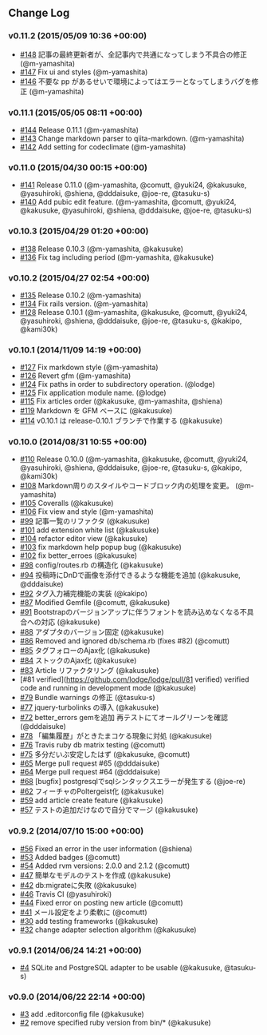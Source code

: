 ## Change Log

### v0.11.2 (2015/05/09 10:36 +00:00)
- [#148](https://github.com/lodge/lodge/pull/148) 記事の最終更新者が、全記事内で共通になってしまう不具合の修正 (@m-yamashita)
- [#147](https://github.com/lodge/lodge/pull/147) Fix ui and styles (@m-yamashita)
- [#146](https://github.com/lodge/lodge/pull/146) 不要な pp があるせいで環境によってはエラーとなってしまうバグを修正 (@m-yamashita)

### v0.11.1 (2015/05/05 08:11 +00:00)
- [#144](https://github.com/lodge/lodge/pull/144) Release 0.11.1 (@m-yamashita)
- [#143](https://github.com/lodge/lodge/pull/143) Change markdown parser to qiita-markdown. (@m-yamashita)
- [#142](https://github.com/lodge/lodge/pull/142) Add setting for codeclimate (@m-yamashita)

### v0.11.0 (2015/04/30 00:15 +00:00)
- [#141](https://github.com/lodge/lodge/pull/141) Release 0.11.0 (@m-yamashita, @comutt, @yuki24, @kakusuke, @yasuhiroki, @shiena, @dddaisuke, @joe-re, @tasuku-s)
- [#140](https://github.com/lodge/lodge/pull/140) Add pubic edit feature. (@m-yamashita, @comutt, @yuki24, @kakusuke, @yasuhiroki, @shiena, @dddaisuke, @joe-re, @tasuku-s)

### v0.10.3 (2015/04/29 01:20 +00:00)
- [#138](https://github.com/lodge/lodge/pull/138) Release 0.10.3 (@m-yamashita, @kakusuke)
- [#136](https://github.com/lodge/lodge/pull/136) Fix tag including period (@m-yamashita, @kakusuke)

### v0.10.2 (2015/04/27 02:54 +00:00)
- [#135](https://github.com/lodge/lodge/pull/135) Release 0.10.2 (@m-yamashita)
- [#134](https://github.com/lodge/lodge/pull/134) Fix rails version. (@m-yamashita)
- [#128](https://github.com/lodge/lodge/pull/128) Release 0.10.1 (@m-yamashita, @kakusuke, @comutt, @yuki24, @yasuhiroki, @shiena, @dddaisuke, @joe-re, @tasuku-s, @kakipo, @kami30k)

### v0.10.1 (2014/11/09 14:19 +00:00)
- [#127](https://github.com/lodge/lodge/pull/127) Fix markdown style (@m-yamashita)
- [#126](https://github.com/lodge/lodge/pull/126) Revert gfm (@m-yamashita)
- [#124](https://github.com/lodge/lodge/pull/124) Fix paths in order to subdirectory operation. (@lodge)
- [#125](https://github.com/lodge/lodge/pull/125) Fix application module name. (@lodge)
- [#115](https://github.com/lodge/lodge/pull/115) Fix articles order (@kakusuke, @m-yamashita, @shiena)
- [#119](https://github.com/lodge/lodge/pull/119) Markdown を GFM ベースに (@kakusuke)
- [#114](https://github.com/lodge/lodge/pull/114) v0.10.1 は release-0.10.1 ブランチで作業する (@kakusuke)

### v0.10.0 (2014/08/31 10:55 +00:00)
- [#110](https://github.com/lodge/lodge/pull/110) Release 0.10.0 (@m-yamashita, @kakusuke, @comutt, @yuki24, @yasuhiroki, @shiena, @dddaisuke, @joe-re, @tasuku-s, @kakipo, @kami30k)
- [#108](https://github.com/lodge/lodge/pull/108) Markdown周りのスタイルやコードブロック内の処理を変更。 (@m-yamashita)
- [#105](https://github.com/lodge/lodge/pull/105) Coveralls (@kakusuke)
- [#106](https://github.com/lodge/lodge/pull/106) Fix view and style (@m-yamashita)
- [#99](https://github.com/lodge/lodge/pull/99) 記事一覧のリファクタ (@kakusuke)
- [#101](https://github.com/lodge/lodge/pull/101) add extension white list (@kakusuke)
- [#104](https://github.com/lodge/lodge/pull/104) refactor editor view (@kakusuke)
- [#103](https://github.com/lodge/lodge/pull/103) fix markdown help popup bug (@kakusuke)
- [#102](https://github.com/lodge/lodge/pull/102) fix better_erroes (@kakusuke)
- [#98](https://github.com/lodge/lodge/pull/98) config/routes.rb の構造化 (@kakusuke)
- [#94](https://github.com/lodge/lodge/pull/94) 投稿時にDnDで画像を添付できるような機能を追加 (@kakusuke, @dddaisuke)
- [#92](https://github.com/lodge/lodge/pull/92) タグ入力補完機能の実装 (@kakipo)
- [#87](https://github.com/lodge/lodge/pull/87) Modified Gemfile (@comutt, @kakusuke)
- [#91](https://github.com/lodge/lodge/pull/91) Bootstrapのバージョンアップに伴うフォントを読み込めなくなる不具合への対応 (@kakusuke)
- [#88](https://github.com/lodge/lodge/pull/88) アダプタのバージョン固定 (@kakusuke)
- [#86](https://github.com/lodge/lodge/pull/86) Removed and ignored db/schema.rb (fixes #82) (@comutt)
- [#85](https://github.com/lodge/lodge/pull/85) タグフォローのAjax化 (@kakusuke)
- [#84](https://github.com/lodge/lodge/pull/84) ストックのAjax化 (@kakusuke)
- [#83](https://github.com/lodge/lodge/pull/83) Article リファクタリング (@kakusuke)
- [#81 verified](https://github.com/lodge/lodge/pull/81 verified) verified code and running in development mode (@kakusuke)
- [#79](https://github.com/lodge/lodge/pull/79) Bundle warnings の修正 (@tasuku-s)
- [#77](https://github.com/lodge/lodge/pull/77) jquery-turbolinks の導入 (@kakusuke)
- [#72](https://github.com/lodge/lodge/pull/72) better_errors gemを追加 再テストにてオールグリーンを確認 (@dddaisuke)
- [#78](https://github.com/lodge/lodge/pull/78) 「編集履歴」がときたまコケる現象に対処 (@kakusuke)
- [#76](https://github.com/lodge/lodge/pull/76) Travis ruby db matrix testing (@comutt)
- [#75](https://github.com/lodge/lodge/pull/75) 多分だいぶ安定したはず (@kakusuke, @comutt)
- [#65](https://github.com/lodge/lodge/pull/65) Merge pull request #65 (@dddaisuke)
- [#64](https://github.com/lodge/lodge/pull/64) Merge pull request #64 (@dddaisuke)
- [#68](https://github.com/lodge/lodge/pull/68) [bugfix] postgresqlでsqlシンタックスエラーが発生する (@joe-re)
- [#62](https://github.com/lodge/lodge/pull/62) フィーチャのPoltergeist化 (@kakusuke)
- [#59](https://github.com/lodge/lodge/pull/59) add article create feature (@kakusuke)
- [#57](https://github.com/lodge/lodge/pull/57) テストの追加だけなので自分でマージ (@kakusuke)

### v0.9.2 (2014/07/10 15:00 +00:00)
- [#56](https://github.com/lodge/lodge/pull/56) Fixed an error in the user information (@shiena)
- [#53](https://github.com/lodge/lodge/pull/53) Added badges (@comutt)
- [#54](https://github.com/lodge/lodge/pull/54) Added rvm versions: 2.0.0 and 2.1.2 (@comutt)
- [#47](https://github.com/lodge/lodge/pull/47) 簡単なモデルのテストを作成 (@kakusuke)
- [#42](https://github.com/lodge/lodge/pull/42) db:migrateに失敗 (@kakusuke)
- [#46](https://github.com/lodge/lodge/pull/46) Travis CI (@yasuhiroki)
- [#44](https://github.com/lodge/lodge/pull/44) Fixed error on posting new article (@comutt)
- [#41](https://github.com/lodge/lodge/pull/41) メール設定をより柔軟に (@comutt)
- [#30](https://github.com/lodge/lodge/pull/30) add testing frameworks (@kakusuke)
- [#32](https://github.com/lodge/lodge/pull/32) change adapter selection algorithm (@kakusuke)

### v0.9.1 (2014/06/24 14:21 +00:00)
- [#4](https://github.com/lodge/lodge/pull/4) SQLite and PostgreSQL adapter to be usable (@kakusuke, @tasuku-s)

### v0.9.0 (2014/06/22 22:14 +00:00)
- [#3](https://github.com/lodge/lodge/pull/3) add .editorconfig file (@kakusuke)
- [#2](https://github.com/lodge/lodge/pull/2) remove specified ruby version from bin/* (@kakusuke)
